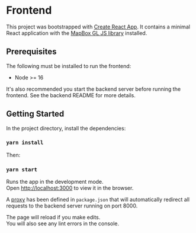 # Frontend

This project was bootstrapped with [Create React App](https://github.com/facebook/create-react-app). It contains a
minimal React application with the [MapBox GL JS library](https://docs.mapbox.com/mapbox-gl-js/guides/) installed.

## Prerequisites

The following must be installed to run the frontend:

- Node >= 16

It's also recommended you start the backend server before running the frontend. See the backend README for more details.

## Getting Started

In the project directory, install the dependencies:

### `yarn install`

Then:

### `yarn start`

Runs the app in the development mode.\
Open [http://localhost:3000](http://localhost:3000) to view it in the browser.

A [proxy](https://create-react-app.dev/docs/proxying-api-requests-in-development/) has been defined in `package.json`
that will automatically redirect all requests to the backend server running on port 8000.

The page will reload if you make edits.\
You will also see any lint errors in the console.
